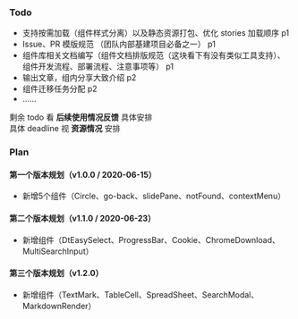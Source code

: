 
### Todo

* 支持按需加载（组件样式分离）以及静态资源打包、优化 stories 加载顺序    p1
* Issue、PR 模版规范 （团队内部基建项目必备之一） p1
* 组件库相关文档编写（组件文档排版规范（这块看下有没有类似工具支持）、组件开发流程、部署流程、注意事项等） p1
* 输出文章，组内分享大致介绍  p2
* 组件迁移任务分配  p2
* ......

剩余 todo 看 **后续使用情况反馈** 具体安排  
具体 deadline 视 **资源情况** 安排

### Plan
#### 第一个版本规划（v1.0.0 / 2020-06-15）
+ 新增5个组件（Circle、go-back、slidePane、notFound、contextMenu）

#### 第二个版本规划（v1.1.0 / 2020-06-23）
+ 新增组件（DtEasySelect、ProgressBar、Cookie、ChromeDownload、MultiSearchInput）

#### 第三个版本规划（v1.2.0）
+ 新增组件（TextMark、TableCell、SpreadSheet、SearchModal、MarkdownRender）
